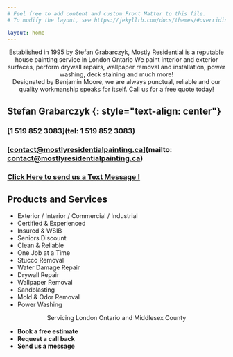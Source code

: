```yaml
---
# Feel free to add content and custom Front Matter to this file.
# To modify the layout, see https://jekyllrb.com/docs/themes/#overriding-theme-defaults

layout: home
---
```


<center>
Established in 1995 by Stefan Grabarczyk, Mostly Residential is a reputable house painting service in London Ontario We paint interior and exterior surfaces, perform drywall repairs, wallpaper removal and installation, power washing, deck staining and much more!
</center>


<center>
Designated by Benjamin Moore, we are always punctual, reliable and our quality workmanship speaks for itself. Call us for a free quote today!
</center>

Stefan Grabarczyk
{: style="text-align: center"}
-----------------


### [1 519 852 3083](tel: 1 519 852 3083)


### [contact@mostlyresidentialpainting.ca](mailto: contact@mostlyresidentialpainting.ca)


### [Click Here to send us a Text Message !](sms:15198523083)



Products and Services
---------------------


*   Exterior / Interior / Commercial / Industrial
*   Certified & Experienced
*   Insured & WSIB
*   Seniors Discount
*   Clean & Reliable
*   One Job at a Time
*   Stucco Removal
*   Water Damage Repair
*   Drywall Repair
*   Wallpaper Removal
*   Sandblasting
*   Mold & Odor Removal
*   Power Washing

<center>
Servicing London Ontario and Middlesex County
</center>


*   **Book a free estimate**
*   **Request a call back**
*   **Send us a message**

